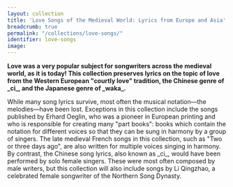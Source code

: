 ```yaml
---
layout: collection
title: 'Love Songs of the Medieval World: Lyrics from Europe and Asia'
breadcrumb: true
permalink: "/collections/love-songs/"
identifier: love-songs
image: 
---
```


<p><strong>Love was a very popular subject for songwriters across the medieval world, as it is today! This collection preserves lyrics on the topic of love from the Western European "courtly love" tradition, the Chinese genre of _ci_, and the Japanese genre of _waka_.</strong></p><p>While many song lyrics survive, most often the musical notation—the melodies—have been lost. Exceptions in this collection include the songs published by Erhard Oeglin, who was a pioneer in European printing and who is responsible for creating many "part books": books which contain the notation for different voices so that they can be sung in harmony by a group of singers. The late medieval French songs in this collection, such as "Two or three days ago", are also written for multiple voices singing in harmony. By contrast, the Chinese song lyrics, also known as _ci_, would have been performed by solo female singers. These were most often composed by male writers, but this collection will also include songs by Li Qingzhao, a celebrated female songwriter of the Northern Song Dynasty.</p>